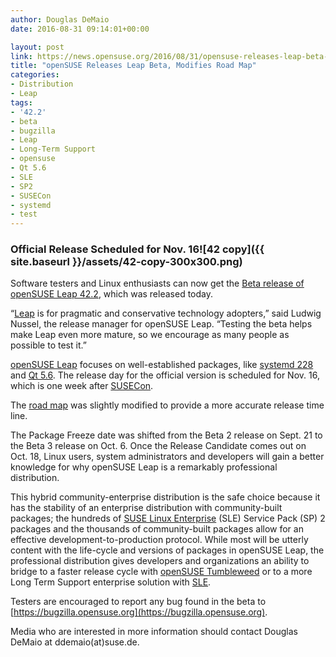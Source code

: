 ```yaml
---
author: Douglas DeMaio
date: 2016-08-31 09:14:01+00:00

layout: post
link: https://news.opensuse.org/2016/08/31/opensuse-releases-leap-beta-modifies-road-map/
title: "openSUSE Releases Leap Beta, Modifies Road Map"
categories:
- Distribution
- Leap
tags:
- '42.2'
- beta
- bugzilla
- Leap
- Long-Term Support
- opensuse
- Qt 5.6
- SLE
- SP2
- SUSECon
- systemd
- test
---
```



### **Official Release Scheduled for Nov. 16![42 copy]({{ site.baseurl }}/assets/42-copy-300x300.png)**


Software testers and Linux enthusiasts can now get the [Beta release of openSUSE Leap 42.2](http://bit.ly/1iOyl2T), which was released today.

“[Leap](https://en.opensuse.org/Portal:Leap) is for pragmatic and conservative technology adopters,” said Ludwig Nussel, the release manager for openSUSE Leap. “Testing the beta helps make Leap even more mature, so we encourage as many people as possible to test it.”

[openSUSE Leap](https://en.opensuse.org/Portal:Leap) focuses on well-established packages, like [systemd 228](https://www.freedesktop.org/wiki/Software/systemd/) and [Qt 5.6](https://wiki.qt.io/Qt_5.6_Release). The release day for the official version is scheduled for Nov. 16, which is one week after [SUSECon](http://www.susecon.com/).

The [road map](https://en.opensuse.org/openSUSE:Roadmap) was slightly modified to provide a more accurate release time line.

The Package Freeze date was shifted from the Beta 2 release on Sept. 21 to the Beta 3 release on Oct. 6. Once the Release Candidate comes out on Oct. 18, Linux users, system administrators and developers will gain a better knowledge for why openSUSE Leap is a remarkably professional distribution.

This hybrid community-enterprise distribution is the safe choice because it has the stability of an enterprise distribution with community-built packages; the hundreds of [SUSE Linux Enterprise](https://www.suse.com/promo/sle) (SLE) Service Pack (SP) 2 packages and the thousands of community-built packages allow for an effective development-to-production protocol. While most will be utterly content with the life-cycle and versions of packages in openSUSE Leap, the professional distribution gives developers and organizations an ability to bridge to a faster release cycle with [openSUSE Tumbleweed](https://en.opensuse.org/Portal:Tumbleweed) or to a more Long Term Support enterprise solution with [SLE](https://www.suse.com/promo/sle).

Testers are encouraged to report any bug found in the beta to [https://bugzilla.opensuse.org](https://bugzilla.opensuse.org).

Media who are interested in more information should contact Douglas DeMaio at ddemaio(at)suse.de.		
